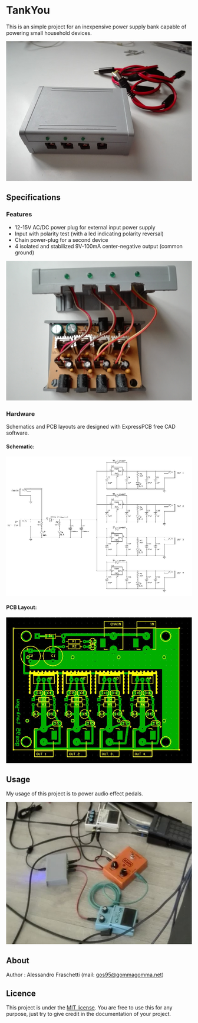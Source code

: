# TankYou
This is an simple project for an inexpensive power supply bank capable of powering small household devices.

![tank-you.jpg](tank-you.jpg)


## Specifications

### Features
- 12-15V AC/DC power plug for external input power supply
- Input with polarity test (with a led indicating polarity reversal)
- Chain power-plug for a second device
- 4 isolated and stabilized 9V-100mA center-negative output (common ground)

![package-inside](tank-you-inside.jpg)

### Hardware
Schematics and PCB layouts are designed with ExpressPCB free CAD software.

#### Schematic:
![board-schematic](hardware/tank-you_sch.jpg)

#### PCB Layout:
![board-pcb](hardware/tank-you_pcb.jpg)


## Usage
My usage of this project is to power audio effect pedals.

![usage](tank-you-onstage.jpg)


## About
Author : Alessandro Fraschetti (mail: [gos95@gommagomma.net](mailto:gos95@gommagomma.net))


## Licence
This project is under the [MIT license](LICENSE).
You are free to use this for any purpose, just try to give credit in the documentation of your project.